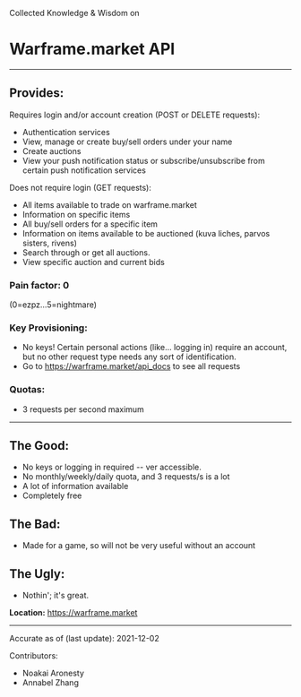 Collected Knowledge & Wisdom on
# Warframe.market API
---
## Provides:
Requires login and/or account creation (POST or DELETE requests):
- Authentication services
- View, manage or create buy/sell orders under your name
- Create auctions
- View your push notification status or subscribe/unsubscribe from certain push notification services  

Does not require login (GET requests):
- All items available to trade on warframe.market
- Information on specific items
- All buy/sell orders for a specific item
- Information on items available to be auctioned (kuva liches, parvos sisters, rivens)
- Search through or get all auctions.
- View specific auction and current bids



### Pain factor: 0
(0=ezpz...5=nightmare)

### Key Provisioning:     

- No keys! Certain personal actions (like... logging in) require an account, but no other request type needs any sort of identification.
- Go to https://warframe.market/api_docs to see all requests


### Quotas:
- 3 requests per second maximum

---

## The Good:
- No keys or logging in required -- ver accessible.
- No monthly/weekly/daily quota, and 3 requests/s is a lot
- A lot of information available
- Completely free
## The Bad:
- Made for a game, so will not be very useful without an account
## The Ugly:
- Nothin'; it's great.


**Location:** https://warframe.market

---

Accurate as of (last update):    2021-12-02

Contributors:

- Noakai Aronesty
- Annabel Zhang